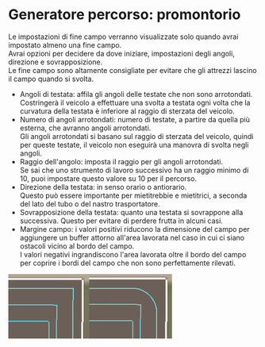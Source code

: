# Generatore percorso: promontorio
  
Le impostazioni di fine campo verranno visualizzate solo quando avrai impostato almeno una fine campo.  
Avrai opzioni per decidere da dove iniziare, impostazioni degli angoli, direzione e sovrapposizione.  
Le fine campo sono altamente consigliate per evitare che gli attrezzi lascino il campo quando si svolta.  


  
- Angoli di testata: affila gli angoli delle testate che non sono arrotondati. Costringerà il veicolo a effettuare una svolta a testata ogni volta che la curvatura della testata è inferiore al raggio di sterzata del veicolo.  
- Numero di angoli arrotondati: numero di testate, a partire da quella più esterna, che avranno angoli arrotondati.   
Gli angoli arrotondati si basano sul raggio di sterzata del veicolo, quindi per queste testate, il veicolo non eseguirà una manovra di svolta negli angoli.  
- Raggio dell'angolo: imposta il raggio per gli angoli arrotondati.   
Se sai che uno strumento di lavoro successivo ha un raggio minimo di 10, puoi impostare questo valore su 10 per il percorso.  
- Direzione della testata: in senso orario o antiorario.   
Questo può essere importante per mietitrebbie e mietitrici, a seconda del lato del tubo o del nastro trasportatore.  
- Sovrapposizione della testata: quanto una testata si sovrappone alla successiva. Questo per evitare di perdere frutta in alcuni casi.   
- Margine campo: i valori positivi riducono la dimensione del campo per aggiungere un buffer attorno all'area lavorata nel caso in cui ci siano ostacoli vicino al bordo del campo.   
I valori negativi ingrandiscono l'area lavorata oltre il bordo del campo per coprire i bordi del campo che non sono perfettamente rilevati.  


![Image](../assets/images/sharproundcorner_0_0_330_130.png)

